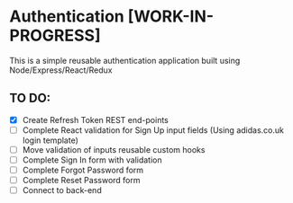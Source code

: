 # Authentication [WORK-IN-PROGRESS]

This is a simple reusable authentication application built using Node/Express/React/Redux

## TO DO:

- [x] Create Refresh Token REST end-points
- [ ] Complete React validation for Sign Up input fields (Using adidas.co.uk login template)  
- [ ] Move validation of inputs reusable custom hooks
- [ ] Complete Sign In form with validation
- [ ] Complete Forgot Password form 
- [ ] Complete Reset Password form
- [ ] Connect to back-end 